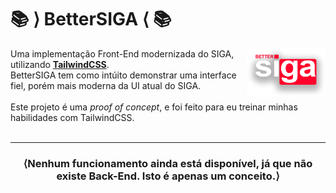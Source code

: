 <h1 text-align="center">📚 ⟩ BetterSIGA ⟨ 📚</h1>
<img align="right" width="25%" height="25%" src="readlogo.png">

Uma implementação Front-End modernizada do SIGA, utilizando <u><b>TailwindCSS</b></u>.
<br>
BetterSIGA tem como intúito demonstrar uma interface fiel, porém mais moderna da UI atual do SIGA. 
<br><br>
Este projeto é uma <i>proof of concept</i>, e foi feito para eu treinar minhas<br>habilidades com TailwindCSS. 
<br><br>
<hr>
<h3 align="center"><b>⟨Nenhum funcionamento ainda está disponível, já que não existe Back-End. Isto é apenas um conceito.⟩</b><h3>
<br>
<br>
